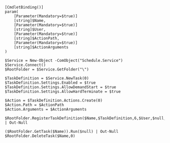 	[CmdletBinding()]
	param(
	    [Parameter(Mandatory=$true)]
	    [string]$Name,
	    [Parameter(Mandatory=$true)]
	    [string]$User,
	    [Parameter(Mandatory=$true)]
	    [string]$ActionPath,
	    [Parameter(Mandatory=$true)]
	    [string]$ActionArguments
	)
	
	$Service = New-Object -ComObject("Schedule.Service")
	$Service.Connect()
	$RootFolder = $Service.GetFolder("\")
	
	$TaskDefinition = $Service.NewTask(0) 
	$TaskDefinition.Settings.Enabled = $true
	$TaskDefinition.Settings.AllowDemandStart = $true
	$TaskDefinition.Settings.AllowHardTerminate = $true
	
	$Action = $TaskDefinition.Actions.Create(0)
	$Action.Path = $ActionPath
	$Action.Arguments = $ActionArguments
	
	$RootFolder.RegisterTaskDefinition($Name,$TaskDefinition,6,$User,$null,3) | Out-Null
	
	($RootFolder.GetTask($Name)).Run($null) | Out-Null
	$RootFolder.DeleteTask($Name,0)
